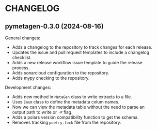 # CHANGELOG

## pymetagen-0.3.0 (2024-08-16)

General changes:

- Adds a changelog to the repository to track changes for each release.
- Updates the issue and pull request templates to include a changelog checklist.
- Adds a new release workflow issue template to guide the release process.
- Adds sonarcloud configuration to the repository.
- Adds mypy checking to the repository.

Development changes:

- Adds new method in `MetaGen` class to write extracts to a file.
- Uses `Enum` class to define the metadata colum names.
- Now we can view the metadata table without the need to parse an output path to write or `-P` flag.
- Adds a polars version compatibility function to get the schema.
- Removes tracking `poetry.lock` file from the repository.
